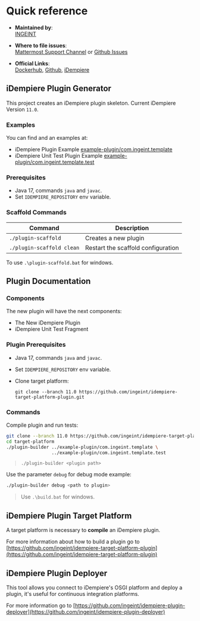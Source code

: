 # Quick reference

- **Maintained by**:  
  [INGEINT](https://ingeint.com)

- **Where to file issues**:  
  [Mattermost Support Channel](https://mattermost.idempiere.org/idempiere/channels/support) or [Github Issues](https://github.com/ingeint/idempiere-plugin-scaffold/issues)

- **Official Links**:  
  [Dockerhub](https://hub.docker.com/r/idempiereofficial/idempiere),
  [Github](https://github.com/ingeint/idempiere-plugin-scaffold),
  [iDempiere](https://github.com/idempiere/idempiere)

## iDempiere Plugin Generator

This project creates an iDempiere plugin skeleton. Current iDempiere Version `11.0`.

### Examples

You can find and an examples at:

- iDempiere Plugin Example [example-plugin/com.ingeint.template](example-plugin/com.ingeint.template)
- iDempiere Unit Test Plugin Example [example-plugin/com.ingeint.template.test](example-plugin/com.ingeint.template.test)

### Prerequisites

- Java 17, commands `java` and `javac`.
- Set `IDEMPIERE_REPOSITORY` env variable.

### Scaffold Commands

| Command | Description |
| --- | --- |
| `./plugin-scaffold` | Creates a new plugin |
| `./plugin-scaffold clean` | Restart the scaffold configuration |

To use `.\plugin-scaffold.bat` for windows.

## Plugin Documentation

### Components

The new plugin will have the next components:

- The New iDempiere Plugin
- iDempiere Unit Test Fragment

### Plugin Prerequisites

- Java 17, commands `java` and `javac`.
- Set `IDEMPIERE_REPOSITORY` env variable.
- Clone target platform:

  ```shell
  git clone --branch 11.0 https://github.com/ingeint/idempiere-target-platform-plugin.git
  ```

### Commands

Compile plugin and run tests:

```bash
git clone --branch 11.0 https://github.com/ingeint/idempiere-target-platform-plugin.git target-platform
cd target-platform
./plugin-builder ../example-plugin/com.ingeint.template \
                 ../example-plugin/com.ingeint.template.test
```

> `./plugin-builder <plugin path>`

Use the parameter `debug` for debug mode example:

```bash
./plugin-builder debug <path to plugin>
```

> Use `.\build.bat` for windows.

## iDempiere Plugin Target Platform

A target platform is necessary to **compile** an iDempiere plugin.

For more information about how to build a plugin go to [https://github.com/ingeint/idempiere-target-platform-plugin](https://github.com/ingeint/idempiere-target-platform-plugin)

## iDempiere Plugin Deployer

This tool allows you connect to iDempiere's OSGI platform and deploy a plugin, it's useful for continuous integration platforms.

For more information go to [https://github.com/ingeint/idempiere-plugin-deployer](https://github.com/ingeint/idempiere-plugin-deployer)
